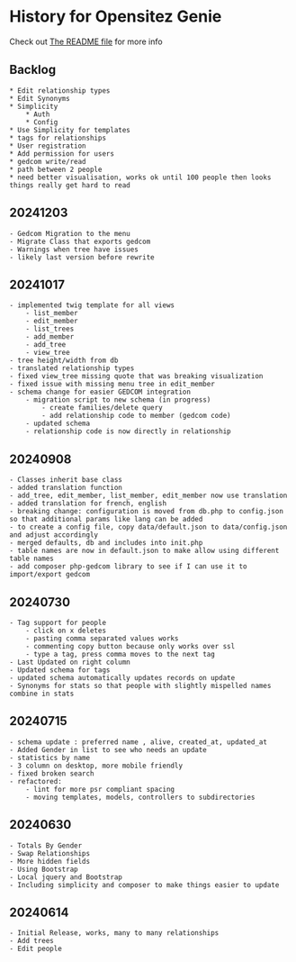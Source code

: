 # History for Opensitez Genie
Check out [The README file](README.md) for more info

## Backlog
	* Edit relationship types
	* Edit Synonyms
	* Simplicity
		* Auth
		* Config
	* Use Simplicity for templates
	* tags for relationships
	* User registration 
	* Add permission for users
	* gedcom write/read
	* path between 2 people
	* need better visualisation, works ok until 100 people then looks things really get hard to read

## 20241203
    - Gedcom Migration to the menu
    - Migrate Class that exports gedcom
    - Warnings when tree have issues
    - likely last version before rewrite

## 20241017
    - implemented twig template for all views
        - list_member
        - edit_member
        - list_trees
        - add_member
        - add_tree
        - view_tree
    - tree height/width from db
    - translated relationship types
    - fixed view_tree missing quote that was breaking visualization
    - fixed issue with missing menu tree in edit_member
    - schema change for easier GEDCOM integration
        - migration script to new schema (in progress)
            - create families/delete query
            - add relationship code to member (gedcom code)
        - updated schema
        - relationship code is now directly in relationship
## 20240908
    - Classes inherit base class
    - added translation function
    - add_tree, edit_member, list_member, edit_member now use translation
    - added translation for french, english
    - breaking change: configuration is moved from db.php to config.json so that additional params like lang can be added
    - to create a config file, copy data/default.json to data/config.json and adjust accordingly
    - merged defaults, db and includes into init.php
    - table names are now in default.json to make allow using different table names
    - add composer php-gedcom library to see if I can use it to import/export gedcom

## 20240730
	- Tag support for people
		- click on x deletes
		- pasting comma separated values works
		- commenting copy button because only works over ssl
		- type a tag, press comma moves to the next tag
	- Last Updated on right column
	- Updated schema for tags
	- updated schema automatically updates records on update
	- Synonyms for stats so that people with slightly mispelled names combine in stats

## 20240715
	- schema update : preferred name , alive, created_at, updated_at
	- Added Gender in list to see who needs an update
	- statistics by name
	- 3 column on desktop, more mobile friendly
	- fixed broken search
	- refactored:
		- lint for more psr compliant spacing
		- moving templates, models, controllers to subdirectories

## 20240630
	- Totals By Gender
	- Swap Relationships
	- More hidden fields
	- Using Bootstrap
	- Local jquery and Bootstrap
	- Including simplicity and composer to make things easier to update

## 20240614
	- Initial Release, works, many to many relationships
	- Add trees
	- Edit people
